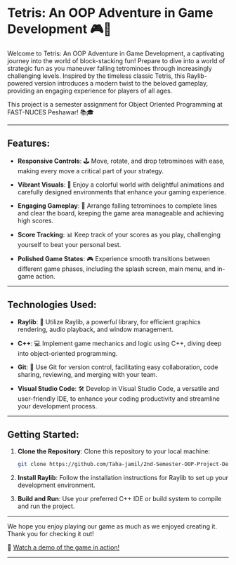 

# Tetris: An OOP Adventure in Game Development 🎮🧱

Welcome to Tetris: An OOP Adventure in Game Development, a captivating journey into the world of block-stacking fun! Prepare to dive into a world of strategic fun as you maneuver falling tetrominoes through increasingly challenging levels. Inspired by the timeless classic Tetris, this Raylib-powered version introduces a modern twist to the beloved gameplay, providing an engaging experience for players of all ages.

This project is a semester assignment for Object Oriented Programming at FAST-NUCES Peshawar! 📚🎓

---

## Features:
- **Responsive Controls**: 🕹️ Move, rotate, and drop tetrominoes with ease, making every move a critical part of your strategy.
  
- **Vibrant Visuals**: 🌟 Enjoy a colorful world with delightful animations and carefully designed environments that enhance your gaming experience.
  
- **Engaging Gameplay**: 🧩 Arrange falling tetrominoes to complete lines and clear the board, keeping the game area manageable and achieving high scores.
  
- **Score Tracking**: 📊 Keep track of your scores as you play, challenging yourself to beat your personal best.
  
- **Polished Game States**: 🎮 Experience smooth transitions between different game phases, including the splash screen, main menu, and in-game action.

---

## Technologies Used:
- **Raylib**: 🔧 Utilize Raylib, a powerful library, for efficient graphics rendering, audio playback, and window management.
  
- **C++**: 💻 Implement game mechanics and logic using C++, diving deep into object-oriented programming.
  
- **Git**: 📜 Use Git for version control, facilitating easy collaboration, code sharing, reviewing, and merging with your team.
  
- **Visual Studio Code**: 🛠️ Develop in Visual Studio Code, a versatile and user-friendly IDE, to enhance your coding productivity and streamline your development process.

---

## Getting Started:
1. **Clone the Repository**:
   Clone this repository to your local machine:
   ```bash
   git clone https://github.com/Taha-jamil/2nd-Semester-OOP-Project-Developing-Tetris-with-Object-Oriented-Programming-and-Raylib.git
   ```
   
2. **Install Raylib**:
   Follow the installation instructions for Raylib to set up your development environment.

3. **Build and Run**:
   Use your preferred C++ IDE or build system to compile and run the project.

---

We hope you enjoy playing our game as much as we enjoyed creating it. Thank you for checking it out!

🎥 [Watch a demo of the game in action!](https://youtu.be/Vw390Xixp_s?si=dlH9n3W2HWaKbALQ)

---
